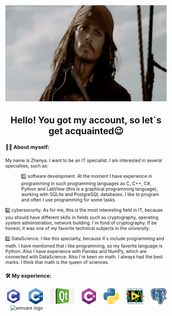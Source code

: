 <div align="center">
  <img src="gif/jack.gif" height="300" width="600"/>
</div>

<h1 align="center">Hello! You got my account, so let`s get acquainted😉</h1>

<h3 align="left">👩‍💻  About myself:</h3>

###

<p align="left">My name is Zhenya. I want to be an IT specialist. I am interested in several specialties, such as:</p>
<p style="margin-left: 50px"> 1️⃣ software development. At the moment I have experience in programming in such programming languages as C, C++, C#, Python and LabView  (this is a graphical programming language), working with SQLite and PostgreSQL databases. I like to program and often I use programming for some tasks.</p> 
<p> 2️⃣ cybersecurity. As for me, this is the most interesting field in IT, because you should have different skills in fields such as cryptography, operating system administration, network building. I`m fond of cryptography. If be honest, it was one of my favorite technical subjects in the university.</p> 
<p> 3️⃣ DataScience. I like this speciality, because it`s include programming and math. I have mentioned that i like programming, so my favorite language is Python. Also I have experience with Pandas and NumPy, which are connected with DataScience. Also I`m keen on math. I always had the best marks. I think that math is the queen of sciences.</p>

<h3 align="left">🛠 My experience:</h3>

###

<div align="left">
  <img src="ico/с.png" height="50" alt="c logo"  />
  <img width="12" />
  <img src="ico/c_pp.png" height="50" alt="c_pp logo"  />
  <img width="12" />
  <img src="ico/qt.png" height="50" alt="qt logo"  />  
  <img width="12" />
  <img src="ico/c_s.png" height="50" alt="c_s logo"  />
  <img width="12" />
  <img src="ico/python.png" height="50" alt="pyt logo"  />
  <img width="12" />
  <img src="ico/labview.png" height="50" alt="lv logo"  />
  <img width="12" />
  <img src="ico/postgre.png" height="50" alt="postgre logo"  />
  <img width="12" />
  <img src="ico/wmvare.png" height="50" alt="wmvare logo"  />
  <img width="12" />  
</div>

###


